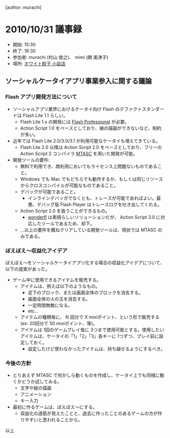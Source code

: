 [author: murachi]
# 2010/10/31 議事録

* 開始: 15:30
* 終了: 16:30
* 参加者: murachi (村山 俊之)、 mimi (関 美津子)
* 場所: [ホワイト餃子 小岩店](http:://www.white-gyouza.co.jp/branch/koiwa.html)

## ソーシャルケータイアプリ事業参入に関する議論

### Flash アプリ開発方法について

* ソーシャルアプリ業界におけるケータイ向け Flash のデファクトスタンダードは Flash Lite 1.1 らしい。
  * Flash Lite 1.x の開発には [Flash Professional](http:://www.adobe.com/jp/products/flash/) が必要。
  * Action Script 1.0 をベースとしており、線の描画ができないなど、制約が多い。
* 近年では Flash Lite 2.0/3.0/3.1 が利用可能なケータイも増えてきている。
  * Flash Lite 2.0 以降は Action Script 2.0 をベースとしており、フリーの Action Script 2 コンパイラ [MTASC](http:://www.mtasc.org/) を用いた開発が可能。
* 開発ツールの要件:
  * 無料で利用でき、商利用においてもライセンス上問題ないものであること。
  * Windows でも Mac でもどちらでも動作するか、もしくは同じリソースからクロスコンパイルが可能なものであること。
  * デバッグが可能であること。
    * インラインデバッガでなくとも、トレースが可能であればよい。最悪、デバッグ版 Flash Player はトレースログを吐き出してくれる。
  * Action Script 2.0 を扱うことができるもの。
    * [wonderfl](http:://wonderfl.net/) は素晴らしいソリューションだが、 Action Script 3.0 に対応したツールであるため、却下。
  * …以上の要件を概ねクリアしている開発ツールは、現状では MTASC のみである。

### ぼえぼえ～収益化アイデア

ぼえぼえ～をソーシャルケータイアプリ化する場合の収益化アイデアについて、以下の提案があった。

* ゲーム中に使用できるアイテムを販売する。
  * アイテムは、例えば以下のようなもの。
    * 足下のブロック、または画面全体のブロックを消去する。
    * 画面全体の火の玉を消去する。
    * 一定時間無敵になる。
    * etc...
  * アイテムの種類毎に、 N 回分で X mixiポイント、という形で販売する (ex: 20回分で 50 mixiポイント、等)。
  * アイテムは 1回のゲームプレイ毎に 3つまで使用可能とする。使用したいアイテムは、ケータイの「1」「2」「3」各キーに 1つずつ、プレイ前に設定しておく。
    * 設定したけど使わなかったアイテムは、持ち越せるようにするべき。

### 今後の方針

* とりあえず MTASC で何かしら動くものを作成し、ケータイ上でも同様に動くかどうか試してみる。
  * 文字や絵の描画
  * アニメーション
  * キー入力
* 最初に作るゲームは、ぼえぼえ～にする。
  * 収益化の道筋が見えたことと、過去に作ったことのあるゲームの方が作りやすいと思われることから。


以上
